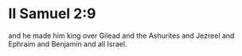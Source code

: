 # II Samuel 2:9

and he made him king over Gilead and the Ashurites and Jezreel and Ephraim and Benjamin and all Israel.
